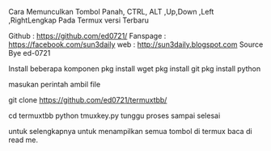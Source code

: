 Cara Memunculkan Tombol Panah, CTRL, ALT ,Up,Down ,Left ,RightLengkap Pada Termux versi Terbaru


<!---[Sumber Coding Source Create Bye]-->
Github : https://github.com/ed0721/
Fanspage :  https://facebook.com/sun3daily
web : http://sun3daily.blogspot.com
Source Bye ed-0721
<!---[Sumber Coding Source Create Bye]-->



Install beberapa komponen
pkg install wget
pkg install git
pkg install python


masukan perintah ambil file

git clone https://github.com/ed0721/termuxtbb/

cd termuxtbb
python tmuxkey.py
tunggu proses sampai selesai

untuk selengkapnya untuk menampilkan semua tombol di termux baca di read me.
